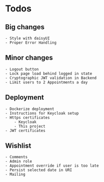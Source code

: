 # Todos

## Big changes
    - Style with daisyUI
    - Proper Error Handling

## Minor changes
    - Logout button
    - Lock page load behind logged in state
    - Cryptographic JWT validation in Backend
    - Limit users to 2 Appointments a day

## Deployment
    - Dockerize deployment
    - Instructions for Keycloak setup
    - Https certificates
        - Keycloak
        - This project
    - JWT certificates

## Wishlist
    - Comments
    - Admin role
    - Appointment override if user is too late
    - Persist selected date in URI
    - Mailing
